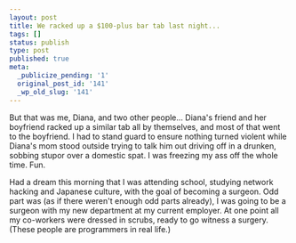 ```yaml
---
layout: post
title: We racked up a $100-plus bar tab last night...
tags: []
status: publish
type: post
published: true
meta:
  _publicize_pending: '1'
  original_post_id: '141'
  _wp_old_slug: '141'
---
```

But that was me, Diana, and two other people...  Diana's friend and her boyfriend racked up a similar tab all by themselves, and most of that went to the boyfriend.  I had to stand guard to ensure nothing turned violent while Diana's mom stood outside trying to talk him out driving off in a drunken, sobbing stupor over a domestic spat.  I was freezing my ass off the whole time.  Fun.

Had a dream this morning that I was attending school, studying network hacking and Japanese culture, with the goal of becoming a surgeon.  Odd part was (as if there weren't enough odd parts already), I was going to be a surgeon with my new department at my current employer.  At one point all my co-workers were dressed in scrubs, ready to go witness a surgery.  (These people are programmers in real life.)
